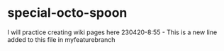 # special-octo-spoon
I will practice creating wiki pages here
230420-8:55  -  This is a new line added to this file in myfeaturebranch
